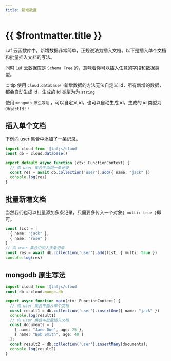 ```yaml
---
title: 新增数据
---
```


# {{ $frontmatter.title }}

Laf 云函数库中，新增数据非常简单，正规说法为插入文档。以下是插入单个文档和批量插入文档的写法。

同时 Laf 云数据库是 `Schema Free` 的，意味着你可以插入任意的字段和数据类型。

::: tip
使用 `cloud.database()`新增数据的方法无法自定义 id，所有新增的数据，都会自动生成 id，生成的 id 类型为为 `string`

使用 `mongodb 原生写法` ，可以自定义 id，也可以自动生成 id，生成的 id 类型为 `ObjectId`
:::

## 插入单个文档

下例向 user 集合中添加了一条记录。

```typescript
import cloud from '@lafjs/cloud'
const db = cloud.database()

export default async function (ctx: FunctionContext) {
  // 向 user 集合中添加一条记录
  const res = await db.collection('user').add({ name: "jack" })
  console.log(res)
}
```

## 批量新增文档

当然我们也可以批量添加多条记录，只需要多传入一个对象`{ multi: true }`即可。

```typescript
const list = [
  { name: "jack" },
  { name: "rose" }
]
// 向 user 集合中加入多条记录
const res = await db.collection('user').add(list, { multi: true })
console.log(res)
```

## mongodb 原生写法

```typescript
import cloud from '@lafjs/cloud'
const db = cloud.mongo.db

export async function main(ctx: FunctionContext) {
  // 向 user 集合中插入单个文档
  const result1 = db.collection('user').insertOne({ name: "jack" })
  console.log(result1)
  // 向 user 集合中批量插入文档
  const documents = [
    { name: "Jane Doe", age: 25 },
    { name: "Bob Smith", age: 40 }
  ];
  const result2 = db.collection('user').insertMany(documents);
  console.log(result2)
}
```
